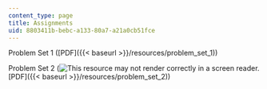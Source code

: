 ```yaml
---
content_type: page
title: Assignments
uid: 8803411b-bebc-a133-80a7-a21a0cb51fce
---
```


Problem Set 1 ([PDF]({{< baseurl >}}/resources/problem_set_1))

Problem Set 2 (![This resource may not render correctly in a screen reader.](/images/inacessible.gif)[PDF]({{< baseurl >}}/resources/problem_set_2))